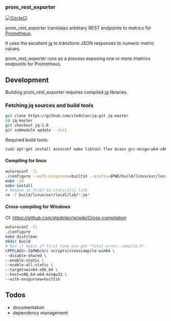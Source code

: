 ### prom_rest_exporter

[![CircleCI](https://circleci.com/bb/mentalvary/prom_rest_exporter.svg?style=svg)](https://circleci.com/bb/mentalvary/prom_rest_exporter)

prom_rest_exporter translates arbitrary REST endpoints to metrics for [Prometheus](https://prometheus.io/).

It uses the excellent [jq](https://github.com/stedolan/jq) to transform JSON responses to numeric metric values.

prom_rest_exporter runs as a process exposing one or more /metrics endpoints for Prometheus.

## Development

Building prom_rest_exporter requires compiled
[jq](https://github.com/stedolan/jq) libraries.

### Fetching jq sources and build tools

```bash
git clone https://github.com/stedolan/jq.git jq-master
cd jq-master
git checkout jq-1.6
git submodule update --init
```

Required build tools:

```bash
sudo apt-get install autoconf make libtool flex bison gcc-mingw-w64-x86-64
```

#### Compiling for linux

```bash
autoreconf -fi
./configure --with-oniguruma=builtin --prefix=$PWD/build/linux/usr/local
make -j8
make install
# Remove so files to statically link
rm -f build/linux/usr/local/lib/*.so*
```

#### Cross-compiling for Windows

Cf. https://github.com/stedolan/jq/wiki/Cross-compilation

```bash
autoreconf -fi
./configure
make distclean
mkdir build
# Run it twice if first time you get "fatal error: compile.h"
CPPFLAGS=-I$PWD/src scripts/crosscompile win64 \
--disable-shared \
--enable-static \
--enable-all-static \
--target=win64-x86_64 \
--host=x86_64-w64-mingw32 \
--with-oniguruma=builtin
```

## Todos

- documentation
- dependency management